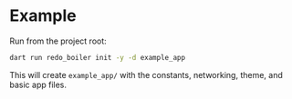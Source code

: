 # Example

Run from the project root:

```bash
dart run redo_boiler init -y -d example_app
```

This will create `example_app/` with the constants, networking, theme, and basic app files.
